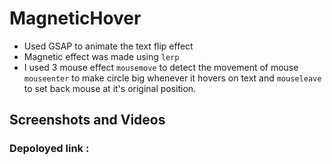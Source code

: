 # MagneticHover

- Used GSAP to animate the text flip effect
- Magnetic effect was made using `lerp` 
- I used 3 mouse effect `mousemove` to detect the movement of mouse `mouseenter` to make circle big whenever it hovers on text and `mouseleave` to set back mouse at it's original position.



## Screenshots and Videos












### Depoloyed link : 